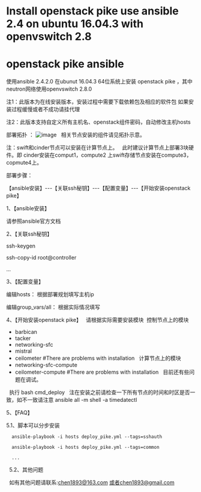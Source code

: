 # Install openstack pike use ansible 2.4 on ubuntu 16.04.3 with openvswitch 2.8
# openstack pike ansible


使用ansible 2.4.2.0 在ubunut 16.04.3 64位系统上安装 openstack pike ，其中neutron网络使用openvswitch 2.8.0

注1：此版本为在线安装版本，安装过程中需要下载依赖包及相应的软件包 如果安装过程缓慢或者不成功请挂代理

注2：此版本支持自定义所有主机名、openstack组件密码，自动修改主机hosts


部署拓扑 ：
![image](https://github.com/yinghai9989/openstack-pike-ansible/blob/master/topo.png)
   
相关节点安装的组件请见拓扑示意。

注：swift和cinder节点可以安装在计算节点上。
   此时建议计算节点上部署3块硬件。即 cinder安装在comput1，compute2 上swift存储节点安装在compute3，copmute4上。

部署步骤：

  【ansible安装】---【关联ssh秘钥】---【配置变量】---【开始安装openstack pike】

1、【ansible安装】

   请参照ansible官方文档
 
2、【关联ssh秘钥】

   ssh-keygen
 
   ssh-copy-id root@controller 
 
   ...
 
3、【配置变量】
 
   编辑hosts： 根据部署规划填写主机ip
 
   编辑group_vars/all： 根据实际情况填写
 
4、【开始安装openstack pike】
   请根据实际需要安装模块
  控制节点上的模块
   - barbican
   - tacker
   - networking-sfc
   - mistral
   - ceilometer  #There are problems with installation
   计算节点上的模块
   - networking-sfc-compute
   - ceilometer-compute   #There are problems with installation
   目前还有些问题在调试。

   执行 bash cmd_deploy 
   注在安装之前请检查一下所有节点的时间和时区是否一致，如不一致请注意
   ansible all -m shell -a timedatectl
  
 5、【FAQ】
 
 5.1、脚本可以分步安装
 
      ansible-playbook -i hosts deploy_pike.yml --tags=sshauth
      
      ansible-playbook -i hosts deploy_pike.yml --tags=common
      
      ...
   
5.2、其他问题

   如有其他问题请联系:chen1893@163.com 或者chen1893@gmail.com
